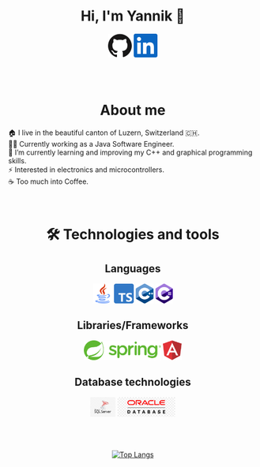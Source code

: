 <h1 align="center">Hi, I'm Yannik 👋</h1>

<p align="center">
  <a href="https://github.com/peterthehan"><img alt="GitHub" title="GitHub" height="48" width="48" src="assets/github.svg"></a>
  <a href="https://www.linkedin.com/in/peterthehan"><img alt="LinkedIn" title="LinkedIn" height="48" width="48" src="assets/linkedin.svg"></a>
</p>
<br/><br/>
<h1 align="center">About me</h1>
🏠 I live in the beautiful canton of Luzern, Switzerland 🇨🇭.<br/>
👨‍💻 Currently working as a Java Software Engineer.<br/>
🌱 I’m currently learning and improving my C++ and graphical programming skills.<br/>
⚡ Interested in electronics and microcontrollers.<br/>
☕️ Too much into Coffee.<br/><br/><br/>

<div align="center">
<h1>🛠 Technologies and tools</h1>
    <h2>Languages</h2>
    <img height="40" src="assets/java.png">
    <img height="40" src="assets/typescript.png">
    <img height="40" src="assets/cpp.png">
    <img height="40" src="assets/csharp.png">
    <h2>Libraries/Frameworks</h2>
    <img height="40" src="assets/spring.png">
    <img height="40" src="assets/angular.png">
    <h2>Database technologies</h2>
    <img height="40" src="assets/mssql.png">
    <img height="40" src="assets/oracle.png">
<br/><br/><br/><br/>

[![Top Langs](https://github-readme-stats.vercel.app/api/top-langs/?username=ItsMeNiV&theme=tokyonight)](https://github.com/anuraghazra/github-readme-stats)

</div>